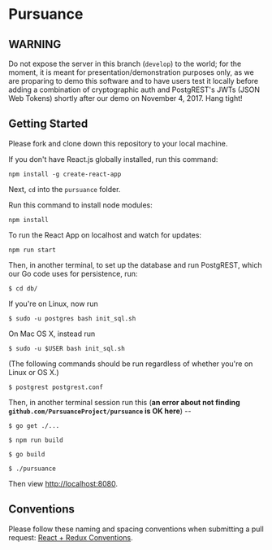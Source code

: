 # Pursuance

## WARNING

Do not expose the server in this branch (`develop`) to the world; for
the moment, it is meant for presentation/demonstration purposes only,
as we are proparing to demo this software and to have users test it
locally before adding a combination of cryptographic auth and
PostgREST's JWTs (JSON Web Tokens) shortly after our demo on November
4, 2017.  Hang tight!


## Getting Started

Please fork and clone down this repository to your local machine.

If you don't have React.js globally installed, run this command:

```
npm install -g create-react-app
```

Next, `cd` into the `pursuance` folder.

Run this command to install node modules:

```
npm install
```

To run the React App on localhost and watch for updates:

```
npm run start
```

Then, in another terminal, to set up the database and run PostgREST,
which our Go code uses for persistence, run:

``` $ cd db/ ```

If you're on Linux, now run

``` $ sudo -u postgres bash init_sql.sh ```

On Mac OS X, instead run

``` $ sudo -u $USER bash init_sql.sh ```

(The following commands should be run regardless of whether you're on
Linux or OS X.)

``` $ postgrest postgrest.conf ```

Then, in another terminal session run this (**an error about not
finding `github.com/PursuanceProject/pursuance` is OK here**) --

``` $ go get ./... ```

``` $ npm run build ```

``` $ go build ```

``` $ ./pursuance ```

Then view <http://localhost:8080>.


## Conventions

Please follow these naming and spacing conventions when submitting a pull request:
[React + Redux Conventions](https://unbug.gitbooks.io/react-native-training/content/45_naming_convention.html).
